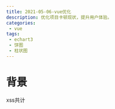 ```yaml
---
title: 2021-05-06-vue优化
description: 优化项目卡顿现状，提升用户体验。
categories:
 - vue
tags:
 - echart3
 - 饼图
 - 柱状图
---
```


>

<!-- more -->

# 背景
xss共计
